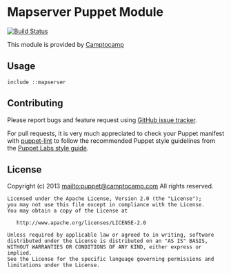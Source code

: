 # Mapserver Puppet Module

[![Build Status](https://travis-ci.org/camptocamp/puppet-mapserver.png?branch=master)](https://travis-ci.org/camptocamp/puppet-mapserver)

This module is provided by [Camptocamp](http://www.camptocamp.com/)

## Usage

    include ::mapserver

## Contributing

Please report bugs and feature request using [GitHub issue
tracker](https://github.com/camptocamp/puppet-logstash/issues).

For pull requests, it is very much appreciated to check your Puppet manifest
with [puppet-lint](http://puppet-lint.com/) to follow the recommended Puppet style guidelines from the
[Puppet Labs style guide](http://docs.puppetlabs.com/guides/style_guide.html).
 
## License

Copyright (c) 2013 <mailto:puppet@camptocamp.com> All rights reserved.

    Licensed under the Apache License, Version 2.0 (the "License");
    you may not use this file except in compliance with the License.
    You may obtain a copy of the License at

       http://www.apache.org/licenses/LICENSE-2.0

    Unless required by applicable law or agreed to in writing, software
    distributed under the License is distributed on an "AS IS" BASIS,
    WITHOUT WARRANTIES OR CONDITIONS OF ANY KIND, either express or implied.
    See the License for the specific language governing permissions and
    limitations under the License.
